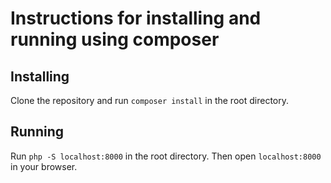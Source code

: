 <!-- Add instructions for installing and running using composer -->

# Instructions for installing and running using composer

## Installing

Clone the repository and run `composer install` in the root directory.

## Running

Run `php -S localhost:8000` in the root directory. Then open `localhost:8000` in your browser.
